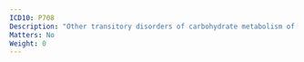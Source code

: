 ```yaml
---
ICD10: P708
Description: "Other transitory disorders of carbohydrate metabolism of fetus and newborn"
Matters: No
Weight: 0
---
```

